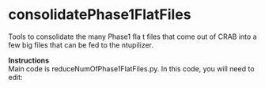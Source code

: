 # consolidatePhase1FlatFiles

Tools to consolidate the many Phase1 fla t files that come out of CRAB into a few big files that can be fed to the ntupilizer.

**Instructions**  
Main code is reduceNumOfPhase1FlatFiles.py. In this code, you will need to edit:  

